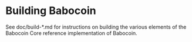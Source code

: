 Building Babocoin
================

See doc/build-*.md for instructions on building the various
elements of the Babocoin Core reference implementation of Babocoin.
